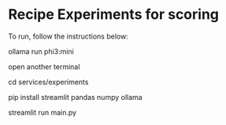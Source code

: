 # Recipe Experiments for scoring

To run, follow the instructions below: 


ollama run phi3:mini

open another terminal 

cd services/experiments

pip install streamlit pandas numpy ollama

streamlit run main.py
